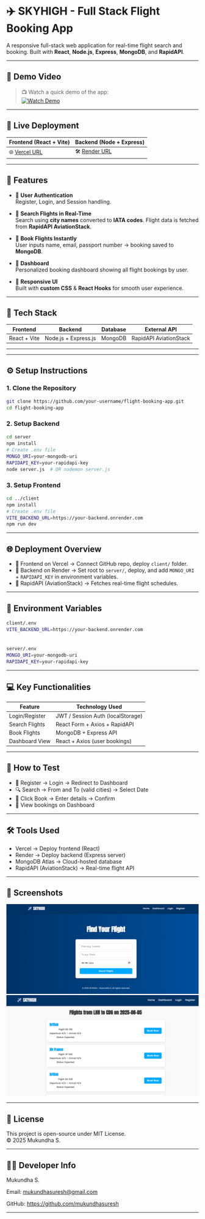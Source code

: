 # ✈️ SKYHIGH - Full Stack Flight Booking App

A responsive full-stack web application for real-time flight search and booking. Built with **React**, **Node.js**, **Express**, **MongoDB**, and **RapidAPI**.

---

## 🎥 Demo Video
> 📺 Watch a quick demo of the app:  
> [![Watch Demo](https://img.youtube.com/vi/YOUR_VIDEO_ID/0.jpg)](https://www.youtube.com/watch?v=YOUR_VIDEO_ID)  

---

## 🚀 Live Deployment

| Frontend (React + Vite) | Backend (Node + Express) |
|-------------------------|--------------------------|
| 🌐 [Vercel URL](https://flight-booking-app-full-stack-proje.vercel.app/) | 🛠️ [Render URL](https://flight-booking-app-full-stack-project.onrender.com) |

---

## 🌟 Features

- 🔐 **User Authentication**  
  Register, Login, and Session handling.

- 🔎 **Search Flights in Real-Time**  
  Search using **city names** converted to **IATA codes**. Flight data is fetched from **RapidAPI AviationStack**.

- 🛫 **Book Flights Instantly**  
  User inputs name, email, passport number → booking saved to **MongoDB**.

- 🧾 **Dashboard**  
  Personalized booking dashboard showing all flight bookings by user.

- 📱 **Responsive UI**  
  Built with **custom CSS** & **React Hooks** for smooth user experience.

---

## 🧰 Tech Stack

| Frontend       | Backend               | Database  | External API             |
|----------------|-----------------------|-----------|--------------------------|
| React + Vite   | Node.js + Express.js  | MongoDB   | RapidAPI AviationStack   |

---


---

## ⚙️ Setup Instructions

### 1. Clone the Repository
```bash
git clone https://github.com/your-username/flight-booking-app.git
cd flight-booking-app
```

### 2. Setup Backend
```bash
cd server
npm install
# Create .env file
MONGO_URI=your-mongodb-uri
RAPIDAPI_KEY=your-rapidapi-key
node server.js  # OR nodemon server.js
```

### 3. Setup Frontend
```bash
cd ../client
npm install
# Create .env file
VITE_BACKEND_URL=https://your-backend.onrender.com
npm run dev
```


---

## 🌐 Deployment Overview

- 🔹 Frontend on Vercel → Connect GitHub repo, deploy `client/` folder.
- 🔹 Backend on Render → Set root to `server/`, deploy, and add `MONGO_URI` + `RAPIDAPI_KEY` in environment variables.
- 🔹 RapidAPI (AviationStack) → Fetches real-time flight schedules.

---

## 🔑 Environment Variables
```bash
client/.env
VITE_BACKEND_URL=https://your-backend.onrender.com


server/.env
MONGO_URI=your-mongodb-uri
RAPIDAPI_KEY=your-rapidapi-key
```


---

## 💻 Key Functionalities

| Feature         | Technology Used                    |
|-----------------|-----------------------------------|
| Login/Register  | JWT / Session Auth (localStorage) |
| Search Flights  | React Form + Axios + RapidAPI     |
| Book Flights    | MongoDB + Express API             |
| Dashboard View  | React + Axios (user bookings)     |

---

## 🧪 How to Test

- 📝 Register → Login → Redirect to Dashboard
- 🔍 Search → From and To (valid cities) → Select Date
- 🛫 Click Book → Enter details → Confirm
- 📂 View bookings on Dashboard

---

## 🛠️ Tools Used

- Vercel → Deploy frontend (React)
- Render → Deploy backend (Express server)
- MongoDB Atlas → Cloud-hosted database
- RapidAPI (AviationStack) → Real-time flight API

---

## 📸 Screenshots

![Home Page](./assets/homepage.png)
![results](./assets/results.png)

---

## 📄 License

This project is open-source under MIT License.  
© 2025 Mukundha S.

---

## 🧑‍💻 Developer Info

Mukundha S.

Email: mukundhasuresh@gmail.com

GitHub: https://github.com/mukundhasuresh


---






